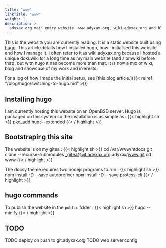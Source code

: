 ```yaml
---
title: "www"
linkTitle: "www"
weight: 1
description: >
  adyxax.org main entry website. www.adyxax.org, wiki.adyxax.org and blog.adyxax.org all point here.
---
```


This is the website you are currently reading. It is a static website built using [hugo](https://github.com/gohugoio/hugo). This article details how I
installed hugo, how I initialised this website and how I manage it. I often refer to it as wiki.adyxax.org because I hosted a unique dokuwiki for a long
time as my main website (and a pmwiki before that), but with hugo it has become more than that. It is now a mix of wiki, blog and showcase of my work and interests.

For a log of how I made the initial setup, see [this blog article.]({{< relref "/blog/hugo/switching-to-hugo.md" >}})

## Installing hugo

I am currently hosting this website on an OpenBSD server. Hugo is packaged on this system so the installation is as simple as :
{{< highlight sh >}}
pkg_add hugo--extended
{{< / highlight >}}

## Bootstraping this site

The website is on my gitea :
{{< highlight sh >}}
cd /var/www/htdocs
git clone --recurse-submodules _gitea@git.adyxax.org:adyxax/www.git
cd www
{{< / highlight >}}

The docsy theme requires two nodejs programs to run :
{{< highlight sh >}}
npm install -D --save autoprefixer
npm install -D --save postcss-cli
{{< / highlight >}}

## hugo commands

To publish the website in the `public` folder :
{{< highlight sh >}}
hugo --minify
{{< / highlight >}}

## TODO

TODO deploy on push to git.adyxax.org
TODO web server config
